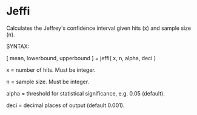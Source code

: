 # Jeffi
Calculates the Jeffrey's confidence interval given hits (x) and sample size (n).

SYNTAX:

[ mean, lowerbound, upperbound ] = jeffi( x, n, alpha, deci )

x = number of hits. Must be integer.

n = sample size. Must be integer.

alpha = threshold for statistical significance, e.g. 0.05 (default).

deci = decimal places of output (default 0.001).
